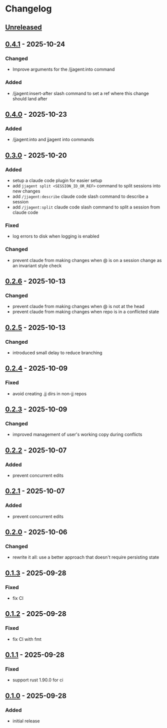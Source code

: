 # Changelog

## [Unreleased]

## [0.4.1] - 2025-10-24

### Changed

- Improve arguments for the /jjagent:into command

### Added

- /jjagent:insert-after slash command to set a ref where this change should land after

## [0.4.0] - 2025-10-23

### Added

- /jjagent:into and jjagent into commands

## [0.3.0] - 2025-10-20

### Added

- setup a claude code plugin for easier setup
- add `jjagent split <SESSION_ID_OR_REF>` command to split sessions into new changes
- add `/jjagent:describe` claude code slash command to describe a session
- add `/jjagent:split` claude code slash command to split a session from claude code

### Fixed

- log errors to disk when logging is enabled

### Changed

- prevent claude from making changes when @ is on a session change as an invariant style check

## [0.2.6] - 2025-10-13

### Changed

- prevent claude from making changes when @ is not at the head
- prevent claude from making changes when repo is in a conflicted state

## [0.2.5] - 2025-10-13

### Changed

- introduced small delay to reduce branching

## [0.2.4] - 2025-10-09

### Fixed

- avoid creating .jj dirs in non-jj repos

## [0.2.3] - 2025-10-09

### Changed

- improved management of user's working copy during conflicts

## [0.2.2] - 2025-10-07

### Added

- prevent concurrent edits

## [0.2.1] - 2025-10-07

### Added

- prevent concurrent edits

## [0.2.0] - 2025-10-06

### Changed

- rewrite it all: use a better approach that doesn't require persisting state

## [0.1.3] - 2025-09-28

### Fixed

- fix CI

## [0.1.2] - 2025-09-28

### Fixed

- fix CI with fmt

## [0.1.1] - 2025-09-28

### Fixed

- support rust 1.90.0 for ci

## [0.1.0] - 2025-09-28

### Added

- initial release

[Unreleased]: https://github.com/schpet/jjagent/compare/v0.4.1...HEAD
[0.4.1]: https://github.com/schpet/jjagent/compare/v0.4.0...v0.4.1
[0.4.0]: https://github.com/schpet/jjagent/compare/v0.3.0...v0.4.0
[0.3.0]: https://github.com/schpet/jjagent/compare/v0.2.6...v0.3.0
[0.2.6]: https://github.com/schpet/jjagent/compare/v0.2.5...v0.2.6
[0.2.5]: https://github.com/schpet/jjagent/compare/v0.2.4...v0.2.5
[0.2.4]: https://github.com/schpet/jjagent/compare/v0.2.3...v0.2.4
[0.2.3]: https://github.com/schpet/jjagent/compare/v0.2.2...v0.2.3
[0.2.2]: https://github.com/schpet/jjagent/compare/v0.2.1...v0.2.2
[0.2.1]: https://github.com/schpet/jjagent/compare/v0.2.0...v0.2.1
[0.2.0]: https://github.com/schpet/jjagent/compare/v0.1.3...v0.2.0
[0.1.3]: https://github.com/schpet/jjagent/compare/v0.1.2...v0.1.3
[0.1.2]: https://github.com/schpet/jjagent/compare/v0.1.1...v0.1.2
[0.1.1]: https://github.com/schpet/jjagent/compare/v0.1.0...v0.1.1
[0.1.0]: https://github.com/schpet/jjagent/releases/tag/v0.1.0
